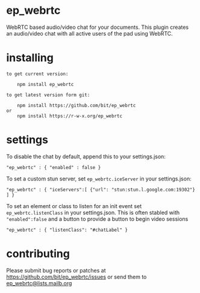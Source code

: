 ep_webrtc
=========

WebRTC based audio/video chat for your documents.
This plugin creates an audio/video chat with all
active users of the pad using WebRTC.

# installing

    to get current version:

        npm install ep_webrtc

    to get latest version form git:

        npm install https://github.com/bit/ep_webrtc
    or
        npm install https://r-w-x.org/ep_webrtc

# settings

To disable the chat by default, append this to your settings.json:

   `"ep_webrtc" : {
    "enabled" : false
}`

To set a custom stun server, set `ep_webrtc.iceServer` in your settings.json:

  `"ep_webrtc" : {
"iceServers":[
    {"url": "stun:stun.l.google.com:19302"}
]
}`

To set an element or class to listen for an init event set `ep_webrtc.listenClass` in your settings.json.  This is often stabled with ``"enabled":false`` and a button to provide a button to begin video sessions

  `"ep_webrtc" : {
"listenClass": "#chatLabel"
}`


# contributing

Please submit bug reports or patches at https://github.com/bit/ep_webrtc/issues
or send them to ep_webrtc@lists.mailb.org

